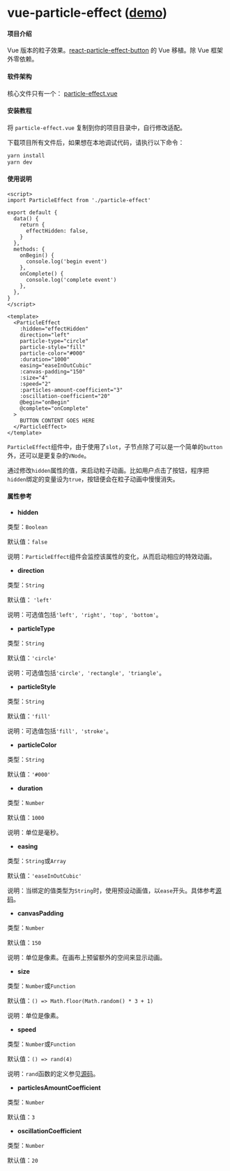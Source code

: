 # vue-particle-effect ([demo](https://pxp.gitee.io/))

#### 项目介绍

Vue 版本的粒子效果。[react-particle-effect-button](https://github.com/transitive-bullshit/react-particle-effect-button) 的 Vue 移植。除 Vue 框架外零依赖。

#### 软件架构

核心文件只有一个： [particle-effect.vue](https://gitee.com/pxp/vue-particle-effect/blob/master/src/particle-effect.vue)


#### 安装教程

将 `particle-effect.vue` 复制到你的项目目录中，自行修改适配。

下载项目所有文件后，如果想在本地调试代码，请执行以下命令：

```bash
yarn install
yarn dev
```

#### 使用说明

```vue
<script>
import ParticleEffect from './particle-effect'

export default {
  data() {
    return {
      effectHidden: false,
    }
  },
  methods: {
    onBegin() {
      console.log('begin event')
    },
    onComplete() {
      console.log('complete event')
    },
  },
}
</script>

<template>
  <ParticleEffect
    :hidden="effectHidden"
    direction="left"
    particle-type="circle"
    particle-style="fill"
    particle-color="#000"
    :duration="1000"
    easing="easeInOutCubic"
    :canvas-padding="150"
    :size="4"
    :speed="2"
    :particles-amount-coefficient="3"
    :oscillation-coefficient="20"
    @begin="onBegin"
    @complete="onComplete"
  >
    BUTTON CONTENT GOES HERE
  </ParticleEffect>
</template>
```

`ParticleEffect`组件中，由于使用了`slot`，子节点除了可以是一个简单的`button`外，还可以是更复杂的`VNode`。

通过修改`hidden`属性的值，来启动粒子动画。比如用户点击了按钮，程序把`hidden`绑定的变量设为`true`，按钮便会在粒子动画中慢慢消失。

#### 属性参考

-  **hidden** 

类型：`Boolean`

默认值：`false`

说明：`ParticleEffect`组件会监控该属性的变化，从而启动相应的特效动画。

-  **direction** 

类型：`String`

默认值： `'left'`

说明：可选值包括`'left', 'right', 'top', 'bottom'`。

-  **particleType** 

类型：`String`

默认值：`'circle'`

说明：可选值包括`'circle', 'rectangle', 'triangle'`。

-  **particleStyle** 

类型：`String`

默认值：`'fill'`

说明：可选值包括`'fill', 'stroke'`。

-  **particleColor** 

类型：`String`

默认值：`'#000'`

-  **duration** 

类型：`Number`

默认值：`1000`

说明：单位是毫秒。

-  **easing** 

类型：`String`或`Array`

默认值：`'easeInOutCubic'`

说明：当绑定的值类型为`String`时，使用预设动画值，以`ease`开头。具体参考[源码](https://gitee.com/pxp/vue-particle-effect/blob/master/src/particle-effect.vue#L114)。

-  **canvasPadding** 

类型：`Number`

默认值：`150`

说明：单位是像素。在画布上预留额外的空间来显示动画。

-  **size** 

类型：`Number`或`Function`

默认值：`() => Math.floor(Math.random() * 3 + 1)`

说明：单位是像素。

-  **speed** 

类型：`Number`或`Function`

默认值：`() => rand(4)`

说明：`rand`函数的定义参见[源码](https://gitee.com/pxp/vue-particle-effect/blob/master/src/particle-effect.vue#L172)。

-  **particlesAmountCoefficient** 

类型：`Number`

默认值：`3`

-  **oscillationCoefficient** 

类型：`Number`

默认值：`20`
